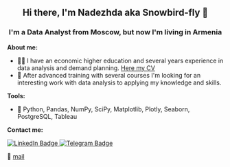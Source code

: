 <div id="header" align="center">
  
<h2>Hi there, I'm Nadezhda aka Snowbird-fly 👋</h2>
<h3>I'm a Data Analyst from Moscow, but now I'm living in Armenia</h3>
</div>

**About me:**
- :woman_student: I have an economic higher education and several years experience in data analysis and demand planning. [Here my CV](https://hh.ru/resume/e8fca214ff001e1a7b0039ed1f736563726574?hhtmFrom=resume_list)
- :eyes: After  advanced training with several courses I'm looking for an interesting work with data analysis to applying my knowledge and skills.

**Tools:**
- :briefcase: Python, Pandas, NumPy, SciPy, Matplotlib, Plotly, Seaborn, PostgreSQL, Tableau

**Contact me:**

<div id="badges">
  <a href="https://www.linkedin.com/in/nadezhda-ivanova-879034252">
    <img src="https://img.shields.io/badge/LinkedIn-blue?style=for-the-badge&logo=linkedin&logoColor=white" alt="LinkedIn Badge"/>
  </a>
  <a href="https://telegram.im/@Snowbird_fly">
    <img src="https://img.shields.io/badge/Telegram-blue?style=for-the-badge&logo=telegram&logoColor=white" alt="Telegram Badge"/>
  </a>
</div>
  
  :incoming_envelope: [mail](mailto:iva-n-s@yandex.ru)
  
